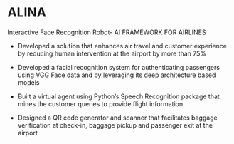 # ALINA
Interactive Face Recognition Robot- AI FRAMEWORK FOR AIRLINES

- Developed a solution that enhances air travel and customer experience by reducing human intervention at the airport by more than 75%

- Developed a facial recognition system for authenticating passengers using VGG Face data and by leveraging its deep architecture based models

- Built a virtual agent using Python’s Speech Recognition package that mines the customer queries to provide flight information

- Designed a QR code generator and scanner that facilitates baggage verification at check-in, baggage pickup and passenger exit at the airport
